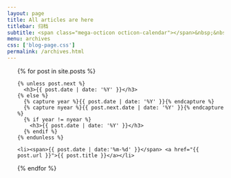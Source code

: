 ```yaml
---
layout: page
title: All articles are here
titlebar: 归档
subtitle: <span class="mega-octicon octicon-calendar"></span>&nbsp;&nbsp;专题系列： &nbsp;&nbsp; <a href ="#"><font color="#1A0DAB">架构</font></a>&nbsp;&nbsp; <a href ="#"><font color="#EB9439">大数据</font></a>&nbsp;&nbsp; <a href ="#"><font color="#1E90FF">Java</font></a>
menu: archives
css: ['blog-page.css']
permalink: /archives.html
---
```


<ul class="archives-list">
  {% for post in site.posts %}

    {% unless post.next %}
      <h3>{{ post.date | date: '%Y' }}</h3>
    {% else %}
      {% capture year %}{{ post.date | date: '%Y' }}{% endcapture %}
      {% capture nyear %}{{ post.next.date | date: '%Y' }}{% endcapture %}
      {% if year != nyear %}
        <h3>{{ post.date | date: '%Y' }}</h3>
      {% endif %}
    {% endunless %}

    <li><span>{{ post.date | date:'%m-%d' }}</span> <a href="{{ post.url }}">{{ post.title }}</a></li>
  {% endfor %}
</ul>
